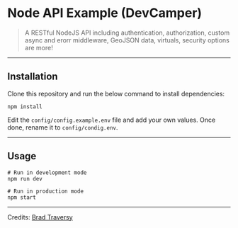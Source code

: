 # Node API Example (DevCamper)
> A RESTful NodeJS API including authentication, authorization, custom async and erorr middleware, GeoJSON data, virtuals, security options are more!
----
## Installation 

Clone this repository and run the below command to install dependencies:
```
npm install
```

Edit the `config/config.example.env` file and add your own values. Once done, rename it to `config/condig.env`.

----
## Usage

```
# Run in development mode
npm run dev

# Run in production mode
npm start
```

----

Credits: [Brad Traversy](https://github.com/bradtraversy)